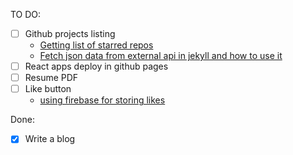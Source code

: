 TO DO:

- [ ] Github projects listing
  - [Getting list of starred repos](https://gist.github.com/sebble/e5af3d03700bfd31c62054488bfe8d4f)
  - [Fetch json data from external api in jekyll and how to use it](https://github.com/brockfanning/jekyll-get-json)
- [ ] React apps deploy in github pages
- [ ] Resume PDF
- [ ] Like button
  - [using firebase for storing likes](https://xyzcoder.github.io/firebase/2019/03/17/firebase-real-time-database.html)

Done:

- [x] Write a blog
